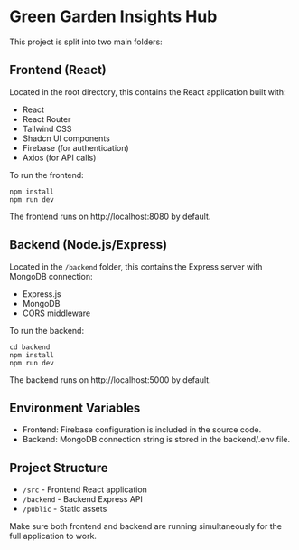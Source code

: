 
# Green Garden Insights Hub

This project is split into two main folders:

## Frontend (React)
Located in the root directory, this contains the React application built with:
- React
- React Router
- Tailwind CSS
- Shadcn UI components
- Firebase (for authentication)
- Axios (for API calls)

To run the frontend:
```
npm install
npm run dev
```
The frontend runs on http://localhost:8080 by default.

## Backend (Node.js/Express)
Located in the `/backend` folder, this contains the Express server with MongoDB connection:
- Express.js
- MongoDB
- CORS middleware

To run the backend:
```
cd backend
npm install
npm run dev
```
The backend runs on http://localhost:5000 by default.

## Environment Variables
- Frontend: Firebase configuration is included in the source code.
- Backend: MongoDB connection string is stored in the backend/.env file.

## Project Structure
- `/src` - Frontend React application
- `/backend` - Backend Express API
- `/public` - Static assets

Make sure both frontend and backend are running simultaneously for the full application to work.
